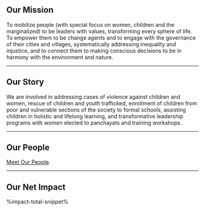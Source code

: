 ## Our Mission

To mobilize people (with special focus on women, children and the marginalized) to be leaders with values, transforming every sphere of life. To empower them to be change agents and to engage with the governance of their cities and villages, systematically addressing inequality and injustice, and to connect them to making conscious decisions to be in harmony with the environment and nature.

---

## Our Story

We are involved in addressing cases of violence against children and women, rescue of children and youth trafficked, enrollment of children from poor and vulnerable sections of the society to formal schools, assisting children in holistic and lifelong learning, and transformative leadership programs with women elected to panchayats and training workshops.

---

## Our People

[Meet Our People](%url%people/).

---

## Our Net Impact
<a name="impact-total"></a>
%impact-total-snippet%
